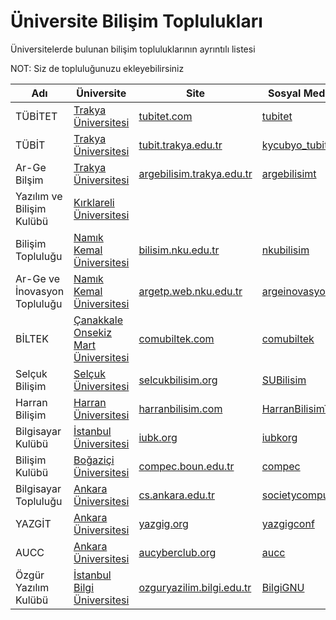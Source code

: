 # Üniversite Bilişim Toplulukları
Üniversitelerde bulunan bilişim topluluklarının ayrıntılı listesi

NOT: Siz de topluluğunuzu ekleyebilirsiniz

| Adı           | Üniversite           | Site          | Sosyal Medya   | Github  |
| ------------- |-------------| -------------|----------------------|----------------------|
| TÜBİTET  | [Trakya Üniversitesi](http://trakya.edu.tr)  |[tubitet.com](http://tubitet.com)  | [tubitet](http://twitter.com/tubitet) | 
| TÜBİT  | [Trakya Üniversitesi](http://trakya.edu.tr)  |[tubit.trakya.edu.tr](http://tubit.trakya.edu.tr)  | [kycubyo_tubit](http://twitter.com/kycubyo_tubit) |
| Ar-Ge Bilşim  | [Trakya Üniversitesi](http://trakya.edu.tr)  |[argebilisim.trakya.edu.tr](https://argebilisim.trakya.edu.tr/)  | [argebilisimt](https://twitter.com/argebilisimt) |
| Yazılım ve Bilişim Kulübü  | [Kırklareli Üniversitesi](http://klu.edu.tr)  |  |  |
| Bilişim Topluluğu  | [Namık Kemal Üniversitesi](http://nku.edu.tr)  |[bilisim.nku.edu.tr](https://bilisim.web.nku.edu.tr/)  | [nkubilisim](https://www.facebook.com/nkubilisim/) |
| Ar-Ge ve İnovasyon Topluluğu  | [Namık Kemal Üniversitesi](http://nku.edu.tr)  |[argetp.web.nku.edu.tr](http://argetp.web.nku.edu.tr/)  | [argeinovasyonku](https://twitter.com/argeinovasyonku/) |
| BİLTEK  | [Çanakkale Onsekiz Mart Üniversitesi](http://comu.edu.tr)  |[comubiltek.com](http://comubiltek.com/)  | [comubiltek](https://twitter.com/comubiltek/) |
| Selçuk Bilişim  | [Selçuk Üniversitesi](http://selcuk.edu.tr)  |[selcukbilisim.org](http://selcukbilisim.org/)  | [SUBilisim](http://twitter.com/SUBilisim/) |
| Harran Bilişim  | [Harran Üniversitesi](http://harran.edu.tr)  |[harranbilisim.com](https://harranbilisim.com/)  | [HarranBilisimT](https://twitter.com/HarranBilisimT/) |
| Bilgisayar Kulübü  | [İstanbul Üniversitesi](http://istanbul.edu.tr)  |[iubk.org](https://iubk.org/)  | [iubkorg](https://twitter.com/iubkorg/) |
| Bilişim Kulübü  | [Boğaziçi Üniversitesi](http://boun.edu.tr)  |[compec.boun.edu.tr](http://compec.boun.edu.tr/site/)  | [compec](https://twitter.com/compec/) |
| Bilgisayar Topluluğu  | [Ankara Üniversitesi](http://ankara.edu.tr)  |[cs.ankara.edu.tr](http://cs.ankara.edu.tr/)  | [societycomputer](http://www.twitter.com/societycomputer/) |
| YAZGİT  | [Ankara Üniversitesi](http://ankara.edu.tr)  |[yazgig.org](http://yazgig.org/)  | [yazgigconf](https://twitter.com/yazgigconf) |
| AUCC  | [Ankara Üniversitesi](http://ankara.edu.tr)  |[aucyberclub.org](https://www.aucyberclub.org)  | [aucc](https://twitter.com/_aucc) | [aucyberclub](https://github.com/aucyberclub)
| Özgür Yazılım Kulübü  | [İstanbul Bilgi Üniversitesi](http://bilgi.edu.tr)  |[ozguryazilim.bilgi.edu.tr](https://ozguryazilim.bilgi.edu.tr)  | [BilgiGNU](https://twitter.com/BilgiGNU) | [aucyberclub](https://github.com/aucyberclub)
